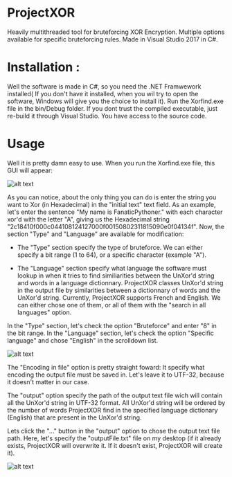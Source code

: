 # ProjectXOR
Heavily multithreaded tool for bruteforcing XOR Encryption. Multiple options available for specific bruteforcing rules. Made in Visual Studio 2017 in C#.

# Installation :

Well the software is made in C#, so you need the .NET Framwework installed( If you don't have it installed, when you wil try to open the software, Windows will give you the choice to install it). Run the Xorfind.exe file in the bin/Debug folder. If you dont trust the compiled executable, just re-build it through Visual Studio. You have access to the source code.

# Usage

Well it is pretty damn easy to use. When you run the Xorfind.exe file, this GUI will appear: 

![alt text](https://i.imgur.com/YAyAvsf.png)


As you can notice, about the only thing you can do is enter the string you want to Xor (in Hexadecimal) in the "initial text" text field. As an example, let's enter the sentence "My name is FanaticPythoner." with each character xor'd with the letter "A", giving us the Hexadecimal string "2c18410f000c044108124127000f00150802311815090e0f04134f". Now, the section "Type" and "Language" are available for modification:

- The "Type" section specify the type of bruteforce. We can either specify a bit range (1 to 64), or a specific character (example "A").

- The "Language" section specify what language the software must lookup in when it tries to find similiarities between the UnXor'd string and words in a language dictionnary. ProjectXOR classes UnXor'd string in the output file by similarities between a dictionnary of words and the UnXor'd string. Currently, ProjectXOR supports French and English. We can either chose one of them, or all of them with the "search in all languages" option.


In the "Type" section, let's check the option "Bruteforce" and enter "8" in the bit range.
In the "Language" section, let's check the option "Specific language" and chose "English" in the scrolldown list.

![alt text](https://i.imgur.com/w6jmBjj.png)


The "Encoding in file" option is pretty straight foward: It specify what encoding the output file must be saved in. Let's leave it to UTF-32, because it doesn't matter in our case.

The "output" option specify the path of the output text file wich will contain all the UnXor'd string in UTF-32 format. All UnXor'd string will be ordered by the number of words ProjectXOR find in the specified language dictionary (English) that are present in the UnXor'd string.

Lets click the "..." button in the "output" option to chose the output text file path. Here, let's specify the "outputFile.txt" file on my desktop (if it already exists, ProjectXOR will overwrite it. If it doesn't exist, ProjectXOR will create it).

![alt text](https://i.imgur.com/UhyEV8N.png)
